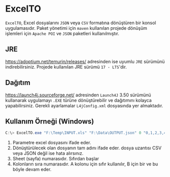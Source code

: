 # ExcelTO
`ExcelTO`, Excel dosyalarını `JSON` veya `CSV` formatına dönüştüren bir konsol uygulamasıdır. Paket yönetimi için `maven` kullanılan projede dönüşüm işlemleri için `Apache POI` ve `JSON` paketleri kullanılmıştır. 

## JRE
https://adoptium.net/temurin/releases/ adresinden ise uyumlu `JRE` sürümünü indirebilirsiniz. Projede kullanılan JRE sürümü `17 - LTS`'dir.

## Dağıtım
https://launch4j.sourceforge.net/ adresinden `Launch4J` 3.50 sürümünü kullanarak uygulamayı `.EXE` türüne dönüştürebilir ve dağıtımını kolayca yapabilirsiniz. Gerekli ayarlamalar `L4jConfig.xml` dosyasında yer almaktadır. 

## Kullanım Örneği (Windows)
```powershell
C:\> ExcelTO.exe "F:\Temp\INPUT.xls" "F:\Data\OUTPUT.json" 0 "0,1,2,3,4,5,6"
```
1. Parametre excel dosyasını ifade eder.
2. Dönüştürülecek olan dosyanın tam adını ifade eder. dosya uzantısı CSV veya JSON değil ise hata alırsınız.
3. Sheet (sayfa) numarasıdır. Sıfırdan başlar
4. Kolonların sıra numarasıdır. A kolonu için sıfır kullanılır, B için bir ve bu böyle devam eder.
